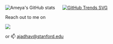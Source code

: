 <!--
**akjadhav/akjadhav** is a ✨ _special_ ✨ repository because its `README.md` (this file) appears on your GitHub profile.

Here are some ideas to get you started:

- 🔭 I’m currently working on ...
- 🌱 I’m currently learning ...
- 👯 I’m looking to collaborate on ...
- 🤔 I’m looking for help with ...
- 💬 Ask me about ...
- 📫 How to reach me: ...
- 😄 Pronouns: ...
- ⚡ Fun fact: ...
-->

![Ameya's GitHub stats](https://github-readme-stats.vercel.app/api?username=akjadhav&show_icons=true&theme=react&count_private=true) &nbsp;&nbsp;&nbsp;&nbsp; [![GitHub Trends SVG](https://api.githubtrends.io/user/svg/akjadhav/langs?time_range=one_year&include_private=True&loc_metric=changed&theme=dark)](https://githubtrends.io)


Reach out to me on

<p align="left">
<a href="https://www.linkedin.com/in/ameyajadhav" target="_blank">
<img src="https://img.shields.io/badge/LinkedIn-blue?style=for-the-badge&logo=linkedin&labelColor=blue"></a></p>

or 📫 ajadhav@stanford.edu

<!--- ![Most Used Languages](https://github-readme-stats.vercel.app/api/top-langs/?username=akjadhav&langs_count=4) -->
